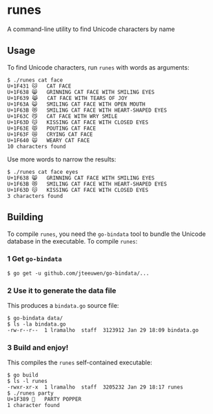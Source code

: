 # runes

A command-line utility to find Unicode characters by name

## Usage

To find Unicode characters, run `runes` with words as arguments:

```
$ ./runes cat face
U+1F431	🐱	CAT FACE
U+1F638	😸	GRINNING CAT FACE WITH SMILING EYES
U+1F639	😹	CAT FACE WITH TEARS OF JOY
U+1F63A	😺	SMILING CAT FACE WITH OPEN MOUTH
U+1F63B	😻	SMILING CAT FACE WITH HEART-SHAPED EYES
U+1F63C	😼	CAT FACE WITH WRY SMILE
U+1F63D	😽	KISSING CAT FACE WITH CLOSED EYES
U+1F63E	😾	POUTING CAT FACE
U+1F63F	😿	CRYING CAT FACE
U+1F640	🙀	WEARY CAT FACE
10 characters found
```

Use more words to narrow the results:

```
$ ./runes cat face eyes
U+1F638	😸	GRINNING CAT FACE WITH SMILING EYES
U+1F63B	😻	SMILING CAT FACE WITH HEART-SHAPED EYES
U+1F63D	😽	KISSING CAT FACE WITH CLOSED EYES
3 characters found
```

## Building

To compile `runes`, you need the `go-bindata` tool to bundle the Unicode database in the executable. To compile `runes`:

### 1 Get `go-bindata`

```
$ go get -u github.com/jteeuwen/go-bindata/...
```

### 2 Use it to generate the data file

This produces a `bindata.go` source file:

```
$ go-bindata data/
$ ls -la bindata.go 
-rw-r--r--  1 lramalho  staff  3123912 Jan 29 18:09 bindata.go
```

### 3 Build and enjoy!

This compiles the `runes` self-contained executable:

```
$ go build
$ ls -l runes
-rwxr-xr-x  1 lramalho  staff  3205232 Jan 29 18:17 runes
$ ./runes party
U+1F389	🎉	PARTY POPPER
1 character found
```

